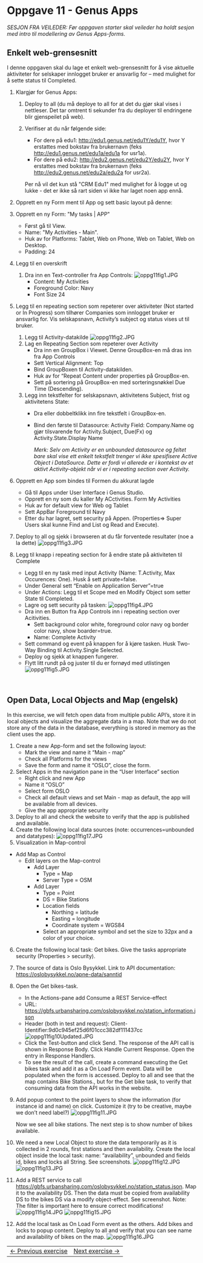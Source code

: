 # Oppgave 11 - Genus Apps

*SESJON FRA VEILEDER: Før oppgaven starter skal veileder ha holdt sesjon med intro til modellering av Genus Apps-forms.*

## Enkelt web-grensesnitt
I denne oppgaven skal du lage et enkelt web-grensesnitt for å vise aktuelle aktiviteter for selskaper innlogget bruker er ansvarlig for – med mulighet for å sette status til Completed.
1. Klargjør for Genus Apps:
   1. Deploy to all (du må deploye to all for at det du gjør skal vises i nettleser. Det tar omtrent ti sekunder fra du deployer til endringene blir gjenspeilet på web).
   2. Verifiser at du når følgende side:
      * For dere på edu1: http://edu1.genus.net/edu1Y/edu1Y, hvor Y erstattes med bokstav fra brukernavn (feks http://edu1.genus.net/edu1a/edu1a for usr1a).
      *	For dere på edu2: http://edu2.genus.net/edu2Y/edu2Y, hvor Y erstattes med bokstav fra brukernavn (feks http://edu2.genus.net/edu2a/edu2a for usr2a).
    
      Per nå vil det kun stå "CRM Edu1" med mulighet for å logge ut og lukke - det er ikke så rart siden vi ikke har laget noen app ennå.
2.	Opprett en ny Form ment til App og sett basic layout på denne:
   1. Opprett en ny Form: "My tasks | APP"
      * Først gå til View.
      * Name: "My Activities - Main".
      * Huk av for Platforms: Tablet, Web on Phone, Web on Tablet, Web on Desktop.
      *  Padding: 24
3. Legg til en overskrift
   1. Dra inn en Text-controller fra App Controls:
         ![oppg11fig1.JPG](media/oppg11fig1.JPG)
      * Content: My Activities
      * Foreground Color: Navy
      * Font Size 24
4. Legg til en repeating section som repeterer over aktiviteter (Not started or In Progress) som tilhører Companies som innlogget bruker er ansvarlig for. Vis selskapsnavn, Activity’s subject og status vises ut til bruker.
   1. Legg til Activity-datakilde
  ![oppg11fig2.JPG](media/oppg11fig2.JPG)
   2. Lag en Repeating Section som repeterer over Activity
      * Dra inn en GroupBox i Viewet. Denne GroupBox-en må dras inn fra App Controls
      * Sett Vertical Alignment: Top
      * Bind GroupBoxen til Activity-datakilden.
      * Huk av for “Repeat Content under properties på GroupBox-en.
      * Sett på sortering på GroupBox-en med sorteringsnøkkel Due Time (Descending).
   3. Legg inn tekstfelter for selskapsnavn, aktivitetens Subject, frist og aktivitetens State: 
      * Dra eller dobbeltklikk inn fire tekstfelt i GroupBox-en.
      * Bind den første til Datasource: Activity Field: Company.Name og gjør tilsvarende for Activity.Subject, Due(Fx) og Activity.State.Display Name
        
        *Merk: Selv om Activity er en unbounded datasource og feltet bare skal vise ett enkelt tekstfelt trenger vi ikke spesifisere Active Object i DataSource. Dette er fordi vi allerede er i kontekst av et aktivt Activity-objekt når vi er i repeating section over Activity.*
5. Opprett en App som bindes til Formen du akkurat lagde
   * Gå til Apps under User Interface i Genus Studio.
   * Opprett en ny som du kaller My ACctivities. Form My Activities
   * Huk av for default view for Web og Tablet
   * Sett AppBar Foreground til Navy
   * Etter du har lagret, sett security på Appen. (Properties=> Super Users skal kunne Find and List og Read and Execute).
   
6. Deploy to all og sjekk i browseren at du får forventede resultater (noe a la dette)
![oppg11fig3.JPG](media/oppg11fig3.JPG)
 
7. Legg til knapp i repeating section for å endre state på aktiviteten til Complete 
   * Legg til en ny task med input Activity (Name: T.Activity, Max Occurences: One). Husk å sett private=false.
   * Under General sett “Enable on Application Server”=true
   * Under Actions: Legg til et Scope med en Modify Object som setter State til Completed.
   * Lagre og sett security på tasken:
  ![oppg11fig4.JPG](media/oppg11fig4.JPG)
   * Dra inn en Button fra App Controls inn i repeating section over Acitivities. 
     * Sett background color white, foreground color navy og border color navy, show boarder=true.
     * Name: Complete Activity
   * Sett command og event på knappen for å kjøre tasken. Husk Two-Way Binding til Activity.Single Selected.
   * Deploy og sjekk at knappen fungerer. 
   * Flytt litt rundt på og juster til du er fornøyd med utlistingen
  ![oppg11fig5.JPG](media/oppg11fig5.JPG)
       
      
</br>

## Open Data, Local Objects and Map (engelsk)
In this exercise, we will fetch open data from multiple public API’s, store it in local objects and visualize the aggregate data in a map. Note that we do not store any of the data in the database, everything is stored in memory as the client uses the app.
1. Create a new App-form and set the following layout:
   * Mark the view and name it “Main - map”
   * Check all Platforms for the views
   * Save the form and name it “OSLO”, close the form.
2. Select Apps in the navigation pane in the “User Interface” section
   * Right click and new App
   * Name it “OSLO”
   * Select form OSLO
   * Check all default views and set Main - map as default, the app will be available from all devices.
   * Give the app appropriate security
3. Deploy to all and check the website to verify that the app is published and available.
4.	Create the following local data sources (note: occurrences=unbounded and datatypes):
   ![oppg11fig17.JPG](media/oppg11fig17.JPG)
5.	Visualization in Map-control
   * Add Map as Control
     * Edit layers on the Map-control
       - Add Layer
         - Type = Map
         - Server Type = OSM
       - Add Layer
         - Type = Point
         - DS = Bike Stations
         - Location fields
           - Northing = latitude
           - Easting = longitude
           - Coordinate system = WGS84
         - Select an appropriate symbol and set the size to 32px and a color of your choice.
6. Create the following local task: Get bikes. Give the tasks appropriate security (Properties > security).
7. The source of data is Oslo Bysykkel. Link to API documentation: https://oslobysykkel.no/apne-data/sanntid
8. Open the Get bikes-task.
   * In the Actions-pane add Consume a REST Service-effect
   * URL: https://gbfs.urbansharing.com/oslobysykkel.no/station_information.json
   * Header (both in test and request): Client-Identifier:9d0c945ef25d6f01ccc382df111437cc
     ![oppg11fig10Updated.JPG](media/oppg11fig10Updated.JPG)
   * Click the Test-button and click Send. The response of the API call is shown in Response Body. Click Handle Current Response. Open the entry in Response Handlers.
   * To see the result of the call, create a command executing the Get bikes task and add it as a On Load Form event. Data will be populated when the form is accessed. Deploy to all and see that the map contains Bike Stations., but for the Get bike task, to verify that consuming data from the API works in the website.
9. Add popup context to the point layers to show the information (for instance id and name) on click. Customize it (try to be creative, maybe we don’t need label?)
    ![oppg11fig11.JPG](media/oppg11fig11.JPG)
   
    Now we see all bike stations. The next step is to show number of bikes available.
   
10. We need a new Local Object to store the data temporarily as it is collected in 2 rounds, first stations and then availability. Create the local object inside the local task: name: “availability”, unbounded and fields id, bikes and locks all String. See screenshots.
    ![oppg11fig12.JPG](media/oppg11fig12.JPG)
    ![oppg11fig13.JPG](media/oppg11fig13.JPG)
 
11. Add a REST service to call https://gbfs.urbansharing.com/oslobysykkel.no/station_status.json. Map it to the availability DS. Then the data must be copied from availability DS to the bikes DS via a modify object-effect. See screenshot. Note: The filter is important here to ensure correct modifications!
   ![oppg11fig14.JPG](media/oppg11fig14.JPG)
   ![oppg11fig15.JPG](media/oppg11fig15.JPG)
12. Add the local task as On Load Form event as the others. Add bikes and locks to popup content. Deploy to all and verify that you can see name and availability of bikes on the map.
    ![oppg11fig16.JPG](media/oppg11fig16.JPG)


<table>
   <tr><td><a href="oppgave-10.md"><- Previous exercise</a></td><td align="right"><a href="oppgave-12.md">Next exercise -></a></td></tr>
</table>
